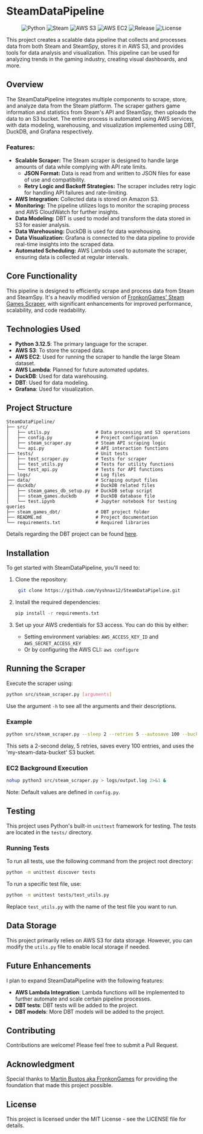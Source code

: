# SteamDataPipeline

<p align="center">
  <img src="https://img.shields.io/badge/Language-Python-blue" alt="Python" />
  <img src="https://img.shields.io/badge/Steam-API-171A21?logo=steam&logoColor=white" alt="Steam" />
  <img src="https://img.shields.io/badge/AWS-S3-28a745?logo=amazon-aws&logoColor=white" alt="AWS S3" />
  <img src="https://img.shields.io/badge/AWS-EC2-ff9900?logo=amazon-aws&logoColor=white" alt="AWS EC2" />
  <img src="https://img.shields.io/badge/Release-v1.0-green?logo=rocket&logoColor=white" alt="Release" />
  <img src="https://img.shields.io/github/license/Vyshnav12/dynamic-github-readme-updater" alt="License" />
</p>

This project creates a scalable data pipeline that collects and processes data from both Steam and SteamSpy, stores it in AWS S3, and provides tools for data analysis and visualization. This pipeline can be used for analyzing trends in the gaming industry, creating visual dashboards, and more.

## Overview

The SteamDataPipeline integrates multiple components to scrape, store, and analyze data from the Steam platform. The scraper gathers game information and statistics from Steam's API and SteamSpy, then uploads the data to an S3 bucket. The entire process is automated using AWS services, with data modeling, warehousing, and visualization implemented using DBT, DuckDB, and Grafana respectively.

### Features:
- **Scalable Scraper:** The Steam scraper is designed to handle large amounts of data while complying with API rate limits.
   - **JSON Format:** Data is read from and written to JSON files for ease of use and compatibility.
   - **Retry Logic and Backoff Strategies:** The scraper includes retry logic for handling API failures and rate-limiting.
- **AWS Integration:** Collected data is stored on Amazon S3.
- **Monitoring:** The pipeline utilizes logs to monitor the scraping process and AWS CloudWatch for further insights.
- **Data Modeling:** DBT is used to model and transform the data stored in S3 for easier analysis.
- **Data Warehousing:** DuckDB is used for data warehousing.
- **Data Visualization:** Grafana is connected to the data pipeline to provide real-time insights into the scraped data.
- **Automated Scheduling:** AWS Lambda used to automate the scraper, ensuring data is collected at regular intervals.

## Core Functionality

This pipeline is designed to efficiently scrape and process data from Steam and SteamSpy. It's a heavily modified version of [FronkonGames' Steam Games Scraper](https://github.com/FronkonGames/Steam-Games-Scraper), with significant enhancements for improved performance, scalability, and code readability.

## Technologies Used
- **Python 3.12.5**: The primary language for the scraper.
- **AWS S3**: To store the scraped data.
- **AWS EC2**: Used for running the scraper to handle the large Steam dataset.
- **AWS Lambda**: Planned for future automated updates.
- **DuckDB**: Used for data warehousing.
- **DBT**: Used for data modeling.
- **Grafana**: Used for visualization.

## Project Structure
```
SteamDataPipeline/
├── src/
│   ├── utils.py                 # Data processing and S3 operations
│   ├── config.py                # Project configuration
│   ├── steam_scraper.py         # Steam API scraping logic
│   └── api.py                   # API interaction functions
├── tests/                       # Unit tests
│   ├── test_scraper.py          # Tests for scraper
│   ├── test_utils.py            # Tests for utility functions
│   └── test_api.py              # Tests for API functions
├── logs/                        # Log files
├── data/                        # Scraping output files
├── duckdb/                      # DuckDB related files
│   ├── steam_games_db_setup.py  # DuckDB setup script
│   ├── steam_games.duckdb       # DuckDB database file
│   └── test.ipynb               # Jupyter notebook for testing queries
├── steam_games_dbt/             # DBT project folder
├── README.md                    # Project documentation
└── requirements.txt             # Required libraries
```

Details regarding the DBT project can be found [here](steam_games_dbt/README.md).

## Installation

To get started with SteamDataPipeline, you'll need to:

1. Clone the repository:
   ``` bash
    git clone https://github.com/Vyshnav12/SteamDataPipeline.git
   ```

2. Install the required dependencies:
    ``` bash
    pip install -r requirements.txt
    ```

3. Set up your AWS credentials for S3 access. You can do this by either:
   - Setting environment variables: `AWS_ACCESS_KEY_ID` and `AWS_SECRET_ACCESS_KEY`
   - Or by configuring the AWS CLI: `aws configure`

## Running the Scraper

Execute the scraper using:

```bash
python src/steam_scraper.py [arguments]
```
Use the argument `-h` to see all the arguments and their descriptions.

### Example

```bash
python src/steam_scraper.py --sleep 2 --retries 5 --autosave 100 --bucket my-steam-data-bucket
```

This sets a 2-second delay, 5 retries, saves every 100 entries, and uses the 'my-steam-data-bucket' S3 bucket.

### EC2 Background Execution

```bash
nohup python3 src/steam_scraper.py > logs/output.log 2>&1 &
```

Note: Default values are defined in `config.py`.

## Testing

This project uses Python's built-in `unittest` framework for testing. The tests are located in the `tests/` directory.

### Running Tests

To run all tests, use the following command from the project root directory:

```bash
python -m unittest discover tests
```

To run a specific test file, use:

```bash
python -m unittest tests/test_utils.py
```

Replace `test_utils.py` with the name of the test file you want to run.

## Data Storage

This project primarily relies on AWS S3 for data storage. However, you can modify the `utils.py` file to enable local storage if needed.

## Future Enhancements

I plan to expand SteamDataPipeline with the following features:
- **AWS Lambda Integration**: Lambda functions will be implemented to further automate and scale certain pipeline processes.
- **DBT tests**: DBT tests will be added to the project.
- **DBT models**: More DBT models will be added to the project.

## Contributing

Contributions are welcome! Please feel free to submit a Pull Request.

## Acknowledgment

Special thanks to [Martin Bustos aka FronkonGames](https://github.com/FronkonGames) for providing the foundation that made this project possible.

## License

This project is licensed under the MIT License - see the LICENSE file for details.

